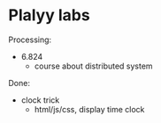 # Plalyy labs

Processing:
- 6.824
    - course about distributed system

Done:
- clock trick
    - html/js/css, display time clock